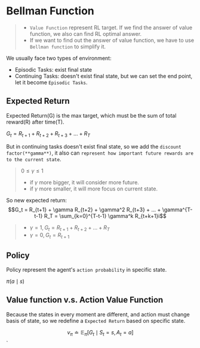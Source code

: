 # Bellman Function
> * `Value Function` represent RL target. If we find the answer of value function, we also can find RL optimal answer.
> * If we want to find out the answer of value function, we have to use `Bellman function` to simplify it.

We usually face two types of environment:
* Episodic Tasks: exist final state
* Continuing Tasks: doesn't exist final state, but we can set the end point, let it become `Episodic Tasks`.

## Expected Return 
Expected Return(G) is the max target, which must be the sum of total reward(R) after time(T).

$G_t = R_{t+1} + R_{t+2} +R_{t+3} + ... + R_T$

But in continuing tasks doesn't exist final state, so we add the `discount factor(**gamma**)`, it also can `represent how important future rewards are to the current state`.
> $0 \le \gamma \le 1$
> * if $\gamma$ more bigger, it will consider more future.
> * if $\gamma$ more smaller, it will more focus on current state.


So new expected return:
$$G_t = R_{t+1} + \gamma R_{t+2} + \gamma^2 R_{t+3} + ... + \gamma^{T-t-1} R_T = \sum_{k=0}^{T-t-1} \gamma^k R_{t+k+1}i$$

> * $\gamma = 1, G_t = R_{t+1} + R_{t+2}+ ... + R_T$
> * $\gamma = 0, G_t = R_{t+1}$

## Policy
Policy represent the agent's `action probability` in specific state.

$\pi(a \mid s)$

## Value function v.s. Action Value Function
Because the states in every moment are different, and action must change basis of state, so we redefine a `Expected Return` based on specific state.

$$v_{\pi} \doteq \mathbb{E}_{\pi}[G_t \mid S_t = s, A_t = a]$$`



